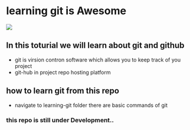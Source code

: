 # learning git is Awesome

<img src="./assets/git.png">

## In this toturial we will learn about git and github 

- git is virsion contron software which allows you to keep track of you project
- git-hub in project repo hosting platform

## how to learn git from this repo

- navigate to learning-git folder there are basic commands of git 

### this repo is still under Development..
